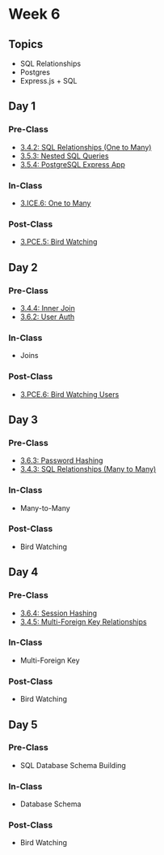 # Week 6

## Topics

* SQL Relationships
* Postgres
* Express.js + SQL

## Day 1

### Pre-Class

* [3.4.2: SQL Relationships \(One to Many\)](../../3-back-end-application/3.4-sql-language/3.4.2-sql-relationships-one-to-many.md)
* [3.5.3: Nested SQL Queries](../../3-back-end-application/3.5-sql-applications/3.5.3-nested-sql-queries.md)
* [3.5.4: PostgreSQL Express App](../../3-back-end-application/3.5-sql-applications/3.5.4-postgresql-express-app.md)

### In-Class

* [3.ICE.6: One to Many](../../3-back-end-application/3.ice-in-class-exercises/3.ice.6-one-to-many.md)

### Post-Class

* [3.PCE.5: Bird Watching](../../3-back-end-application/3.pce-post-class-exercises/3.pce.5-bird-watching.md)

## Day 2

### Pre-Class

* [3.4.4: Inner Join](../../3-back-end-application/3.4-sql-language/3.4.4-inner-join.md)
* [3.6.2: User Auth](../../3-back-end-application/3.6-authentication/3.6.2-user-auth.md)

### In-Class

* Joins

### Post-Class

* [3.PCE.6: Bird Watching Users](../../3-back-end-application/3.pce-post-class-exercises/3.pce.6-bird-watching-users.md)

## Day 3

### Pre-Class

* [3.6.3: Password Hashing](../../3-back-end-application/3.6-authentication/3.6.3-password-hashing.md)
* [3.4.3: SQL Relationships \(Many to Many\)](../../3-back-end-application/3.4-sql-language/3.4.3-sql-relationships-many-to-many.md)

### In-Class

* Many-to-Many

### Post-Class

* Bird Watching

## Day 4

### Pre-Class

* [3.6.4: Session Hashing](../../3-back-end-application/3.6-authentication/3.6.4-session-hashing.md)
* [3.4.5: Multi-Foreign Key Relationships](../../3-back-end-application/3.4-sql-language/3.4.5-multiple-foreign-keys.md)

### In-Class

* Multi-Foreign Key

### Post-Class

* Bird Watching

## Day 5

### Pre-Class

* SQL Database Schema Building

### In-Class

* Database  Schema 

### Post-Class

* Bird Watching



